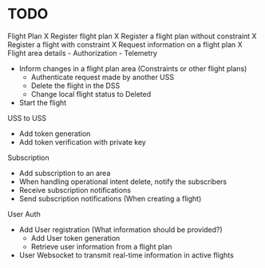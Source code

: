 # TODO

Flight Plan
X Register flight plan
    X Register a flight plan without constraint
    X Register a flight with constraint
X Request information on a flight plan
    X Flight area details
    - Authorization
    - Telemetry
- Inform changes in a flight plan area (Constraints or other flight plans)
    - Authenticate request made by another USS
    - Delete the flight in the DSS
    - Change local flight status to Deleted
- Start the flight

USS to USS
- Add token generation
- Add token verification with private key

Subscription
- Add subscription to an area
- When handling operational intent delete, notify the subscribers
- Receive subscription notifications
- Send subscription notifications (When creating a flight)

User Auth
- Add User registration (What information should be provided?)
    - Add User token generation
    - Retrieve user information from a flight plan
- User Websocket to transmit real-time information in active flights

